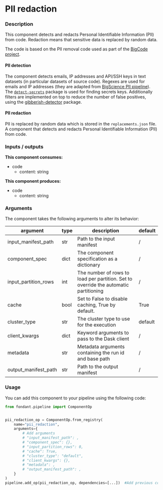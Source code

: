 # PII redaction

### Description
This component detects and redacts Personal Identifiable Information (PII) from code. 
Redaction means that sensitive data is replaced by random data.

The code is based on the PII removal code used as part of the 
[BigCode project](https://github.com/bigcode-project/bigcode-dataset/tree/main/pii).

#### PII detection

The component detects emails, IP addresses and API/SSH keys in text datasets (in particular 
datasets of source code). Regexes are used for emails and IP addresses (they are adapted from 
[BigScience PII pipeline](https://github.com/bigscience-workshop/data-preparation/tree/main/preprocessing/training/02_pii)). 
The [`detect-secrets`](https://github.com/Yelp/detect-secrets) package is used for finding 
secrets keys. Additionally filters are implemented on top to reduce the number of false 
positives, using the [gibberish-detector](https://github.com/domanchi/gibberish-detector) package.

#### PII redaction

PII is replaced by random data which is stored in the `replacements.json` file.
A component that detects and redacts Personal Identifiable Information (PII) from 
code.


### Inputs / outputs

**This component consumes:**

- code
    - content: string

**This component produces:**

- code
    - content: string

### Arguments

The component takes the following arguments to alter its behavior:

| argument | type | description | default |
| -------- | ---- | ----------- | ------- |
| input_manifest_path | str | Path to the input manifest | / |
| component_spec | dict | The component specification as a dictionary | / |
| input_partition_rows | int | The number of rows to load per partition.                         Set to override the automatic partitioning | / |
| cache | bool | Set to False to disable caching, True by default. | True |
| cluster_type | str | The cluster type to use for the execution | default |
| client_kwargs | dict | Keyword arguments to pass to the Dask client | / |
| metadata | str | Metadata arguments containing the run id and base path | / |
| output_manifest_path | str | Path to the output manifest | / |

### Usage

You can add this component to your pipeline using the following code:

```python
from fondant.pipeline import ComponentOp


pii_redaction_op = ComponentOp.from_registry(
    name="pii_redaction",
    arguments={
        # Add arguments
        # "input_manifest_path": ,
        # "component_spec": {},
        # "input_partition_rows": 0,
        # "cache": True,
        # "cluster_type": "default",
        # "client_kwargs": {},
        # "metadata": ,
        # "output_manifest_path": ,
    }
)
pipeline.add_op(pii_redaction_op, dependencies=[...])  #Add previous component as dependency
```

